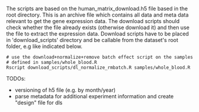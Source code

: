 The scripts are based on the human_matrix_download.h5 file based in the root directory.
This is an archive file which contains all data and meta data relevant to get the 
gene expression data. The download scripts should check whether the file already exists 
(otherwise download it) and then use the file to extract the expression data. 
Download scripts have to be placed in 'download_scripts' directory and be callable from 
the dataset's root folder, e.g like indicated below.

```{bash}
# use the download+normalize+remove batch effect script on the samples
# defined in samples/whole_blood.R
Rscript download_scripts/dl_normalize_rmbatch.R samples/whole_blood.R
```

TODOs: 

* versioning of h5 file (e.g. by month/year)
* parse metadata for additional experiment information and create "design" file for dls
